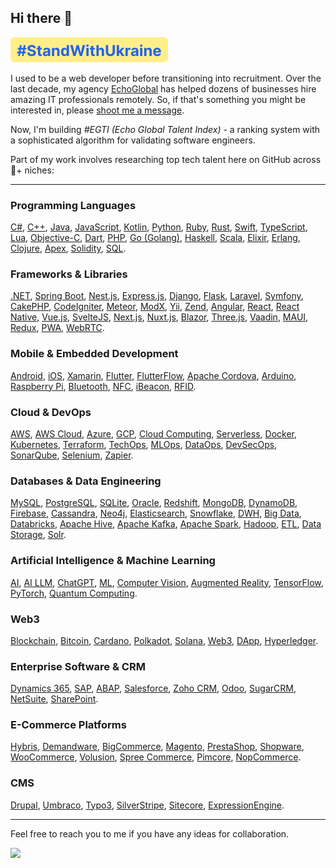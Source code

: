 ## Hi there 👋

![StandWithUkraine](https://raw.githubusercontent.com/vshymanskyy/StandWithUkraine/main/badges/StandWithUkraine.svg)

I used to be a web developer before transitioning into recruitment. Over the last decade, my agency [EchoGlobal](https://echoglobal.tech/) has helped dozens of businesses hire amazing IT professionals remotely. So, if that's something you might be interested in, please [shoot me a message](https://echoglobal.tech/contact/).

Now, I'm building *#EGTI (Echo Global Talent Index)* - a ranking system with a sophisticated algorithm for validating software engineers.

Part of my work involves researching top tech talent here on GitHub across 💯+ niches:

---

### Programming Languages

[C#](https://gist.github.com/lreverchuk/b7fce54252a40d490976b503ccf58484), [C++](https://echoglobal.tech/technologies/cplusplus/), [Java](https://gist.github.com/lreverchuk/ec38fdf25e16580233d10213f0ca955a), [JavaScript](https://gist.github.com/lreverchuk/f535722141d0aae401dfa6fa4eb45691), [Kotlin](https://gist.github.com/lreverchuk/0450c09971a5152e220c0cbf1312a9bd), [Python](https://gist.github.com/lreverchuk/114c8f479c0b1a2a5510c5ba66d5bac9), [Ruby](https://gist.github.com/lreverchuk/52a56dd37433d7edea34eee51377b1f0), [Rust](https://gist.github.com/lreverchuk/c1532ae668b56543f198244dc0ad5dea), [Swift](https://gist.github.com/lreverchuk/02735668deb5d2559701745ae0f5bda0), [TypeScript](https://gist.github.com/lreverchuk/0aed0a8b146b39c07d0af1d93c198fac), [Lua](https://gist.github.com/lreverchuk/f4cd106d682ad43f52e59f782ac2a27b), [Objective-C](https://gist.github.com/lreverchuk/da55a0c3d27837b9453d8fd04ee8ba61), [Dart](https://gist.github.com/lreverchuk/ac52fc5f0e7f58b8e04a8abe11402aee), [PHP](https://gist.github.com/lreverchuk/e9874b0e4279017023126d5dca4cfc79), [Go (Golang)](https://echoglobal.tech/technologies/go/), [Haskell](https://gist.github.com/lreverchuk/ca6b3a66cb8432f03908ef20deb0053e), [Scala](https://gist.github.com/lreverchuk/33e51529ef67faa0e921686743c859de), [Elixir](https://gist.github.com/lreverchuk/6e36133e047f264634d6f46470ee200e), [Erlang](https://gist.github.com/lreverchuk/56769c5e458ccd6326f8b4e196b8e739), [Clojure](https://gist.github.com/lreverchuk/c30fa2f74f5fd5e06fd5c241624ef3ae), [Apex](https://gist.github.com/lreverchuk/e4fe2b7fab26fb0b7a166fe983505ec9), [Solidity](https://gist.github.com/lreverchuk/56e48e445a0a30c0719cb1a53ee82da0), [SQL](https://gist.github.com/lreverchuk/c9f555d68aac77093a920dff19bd3cec).

### Frameworks & Libraries

[.NET](https://gist.github.com/lreverchuk/85c0b366c35eb12837f4d0a8d60cc3f1), [Spring Boot](https://gist.github.com/lreverchuk/4d074be2b995eca56b147d9f5462af30), [Nest.js](https://echoglobal.tech/technologies/nest-js/), [Express.js](https://echoglobal.tech/technologies/express-js/), [Django](https://gist.github.com/lreverchuk/1401b264e4b47d90b931233d7df050db), [Flask](https://gist.github.com/lreverchuk/f74332053758fc2b3629cea7d8773070), [Laravel](https://gist.github.com/lreverchuk/b5e40978ed03e0d5e90e760c8a4e27c4), [Symfony](https://gist.github.com/lreverchuk/f521e15f0fe823151c027f5fd3b9b4f7), [CakePHP](https://gist.github.com/lreverchuk/9f72791fa73ce40c5e77d3234e68ec2e), [CodeIgniter](https://gist.github.com/lreverchuk/58473b1f4d674088674f31bfa334c155), [Meteor](https://gist.github.com/lreverchuk/47d37734fb49afa420a5a51b4dc90a36), [ModX](https://gist.github.com/lreverchuk/cc1174c5b21f134521300832934ccc94), [Yii](https://gist.github.com/lreverchuk/3eec8a993583707bbd4ed7109ad5cc4c), [Zend](https://gist.github.com/lreverchuk/e7818d4922885ac8cc10c686df01ccf8), [Angular](https://gist.github.com/lreverchuk/317154b5c32bcf1ef36800a776b529e8), [React](https://gist.github.com/lreverchuk/44c4fc470b6200f56d58129a166e9322), [React Native](https://gist.github.com/lreverchuk/e8b376c18d480bec2133742bcf0ad5a8), [Vue.js](https://echoglobal.tech/technologies/vue-js/), [SvelteJS](https://gist.github.com/lreverchuk/8118158b39102c06d617db545deb45a7), [Next.js](https://echoglobal.tech/technologies/next-js/), [Nuxt.js](https://echoglobal.tech/technologies/nuxt-js/), [Blazor](https://gist.github.com/lreverchuk/36fb6a82b6895072c94b6d18e7623ce1), [Three.js](https://echoglobal.tech/technologies/three-js/), [Vaadin](https://gist.github.com/lreverchuk/42ce3033c8e0d10024e0e696392ae6ee), [MAUI](https://gist.github.com/lreverchuk/5b223373d42c053d703aeefd00b3577c), [Redux](https://gist.github.com/lreverchuk/6c873fb91ef8d680b8ee94613a4ea8c0), [PWA](https://gist.github.com/lreverchuk/f019ce50e41d1ab98984f3ab7c86f772), [WebRTC](https://gist.github.com/lreverchuk/76a3a391c89e28125c5975b0c2303580).

### Mobile & Embedded Development

[Android](https://gist.github.com/lreverchuk/8aff90dc9db2f1ce6f6c957cd90e8211), [iOS](https://gist.github.com/lreverchuk/41accfe21c3ab017f655cbb78ed103fc), [Xamarin](https://gist.github.com/lreverchuk/245a1775c39d153971e9ff8e86ad9e54), [Flutter](https://gist.github.com/lreverchuk/98a1444689341957c02755a32f105b6a), [FlutterFlow](https://echoglobal.tech/technologies/flutterflow/), [Apache Cordova](https://gist.github.com/lreverchuk/355b33394b0fb6e8574e9ca94a27508d), [Arduino](https://gist.github.com/lreverchuk/2d79e4f2ba75c6fc332057c5bd6de325), [Raspberry Pi](https://gist.github.com/lreverchuk/0ddb4addee9d5ac09b006989971e3e9f), [Bluetooth](https://gist.github.com/lreverchuk/df350a7fdadb36678b38c720279d84c6), [NFC](https://echoglobal.tech/technologies/nfc/), [iBeacon](https://gist.github.com/lreverchuk/d94a6581d0b31e8341f210b06b628816), [RFID](https://echoglobal.tech/technologies/rfid/).

### Cloud & DevOps

[AWS](https://gist.github.com/lreverchuk/db01c0684677a9e231ce17ff70239fc1), [AWS Cloud](https://gist.github.com/lreverchuk/c526b9f2ffa82a7d39a092b5f957e1f3), [Azure](https://gist.github.com/lreverchuk/50eb60f862dddf21804c6f8ed79d9093), [GCP](https://gist.github.com/lreverchuk/e2d6387a7b2475e708052722ff1112dc), [Cloud Computing](https://gist.github.com/lreverchuk/398ac8845f70674d9d598e8d05d6d905), [Serverless](https://gist.github.com/lreverchuk/3507b2e7ebac59cb98f68ad3494e1bb3), [Docker](https://gist.github.com/lreverchuk/b1184f182a933c803b1691158bae7b5c), [Kubernetes](https://gist.github.com/lreverchuk/52de71070c4f5845ae54884b625f4fce), [Terraform](https://gist.github.com/lreverchuk/cbb9900e8926534a8bc275d5f3d3f0ff), [TechOps](https://gist.github.com/lreverchuk/580218196c9a4959a4397c571c59d0aa), [MLOps](https://gist.github.com/lreverchuk/a71e9fc2311605929350125750b18087), [DataOps](https://gist.github.com/lreverchuk/03fa0c291d53247a46f8435f2df68a74), [DevSecOps](https://gist.github.com/lreverchuk/fff5b394767bc753287efd3204ec4440), [SonarQube](https://gist.github.com/lreverchuk/1028572c117c0b5b9ddab247190be8b4), [Selenium](https://gist.github.com/lreverchuk/203eef21c676e549487c9630a0fa5469), [Zapier](https://echoglobal.tech/technologies/zapier/).

### Databases & Data Engineering

[MySQL](https://gist.github.com/lreverchuk/3e24fdde6c0eda365c00d456f3f6891d), [PostgreSQL](https://gist.github.com/lreverchuk/a19d5f1f2331a69512fc186c2dec8122), [SQLite](https://gist.github.com/lreverchuk/228bb2854f3ebb2fcd84254af1688bd9), [Oracle](https://echoglobal.tech/technologies/oracle/), [Redshift](https://echoglobal.tech/technologies/redshift/), [MongoDB](https://gist.github.com/lreverchuk/1a83cf3fdb1cc4f0242b402bd1dc3379), [DynamoDB](https://gist.github.com/lreverchuk/2a0400a927f8f3fa8acb18b5057da87b), [Firebase](https://gist.github.com/lreverchuk/9134b4441b704d3ab54f12086e46b1d7), [Cassandra](https://gist.github.com/lreverchuk/b77335174f8e02642d29dbd2dc12e5aa), [Neo4j](https://gist.github.com/lreverchuk/9c99b4860d49e18185a95cd4c14830e8), [Elasticsearch](https://gist.github.com/lreverchuk/35355128c4b76217898f0fc18b7c9ba5), [Snowflake](https://gist.github.com/lreverchuk/5e8b20f26226b361a8e74aa9f166fba8), [DWH](https://gist.github.com/lreverchuk/f9585e8f35272c4131c3ee28a6412338), [Big Data](https://echoglobal.tech/technologies/big-data/), [Databricks](https://gist.github.com/lreverchuk/099a1556c13dda7eaad95db0dc922527), [Apache Hive](https://echoglobal.tech/technologies/apache-hive/), [Apache Kafka](-), [Apache Spark](https://gist.github.com/lreverchuk/6b0ed264a03e153497bd7352abe83a23), [Hadoop](https://gist.github.com/lreverchuk/193e6f05a225bb382e413f8acaeae753), [ETL](https://gist.github.com/lreverchuk/37f5febcc396f15f31f8ab89d8b7ea7d), [Data Storage](https://echoglobal.tech/technologies/data-storage/), [Solr](https://gist.github.com/lreverchuk/74cfe0bfea797ac8c8181c7de54fd490).

### Artificial Intelligence & Machine Learning

[AI](https://gist.github.com/lreverchuk/282799677d0a53ff27cec5f678f7c819), [AI LLM](https://gist.github.com/lreverchuk/bad5790e99293e94314393d991fbec6e), [ChatGPT](https://gist.github.com/lreverchuk/df1ed042b4243a221c2d2ff108aac7d2), [ML](https://gist.github.com/lreverchuk/26298d8c97e831a82cde490f500c6a0d), [Computer Vision](https://gist.github.com/lreverchuk/b89125a68ac3ef38a2cc252c3694ebd2), [Augmented Reality](https://echoglobal.tech/technologies/augmented-reality/), [TensorFlow](https://gist.github.com/lreverchuk/35adadb147a7671d9fb421f7cf5eb42a), [PyTorch](https://gist.github.com/lreverchuk/5f1473fecb5e223e7eef7ef4f9521903), [Quantum Computing](https://gist.github.com/lreverchuk/f11529667c0bc8499fe38bf634a0838b).

### Web3

[Blockchain](https://gist.github.com/lreverchuk/f9ee46980ad4cc1fba7c9f40d6a68b83), [Bitcoin](https://gist.github.com/lreverchuk/34ca8a4cd101feda4621b857aeb3e32c), [Cardano](https://gist.github.com/lreverchuk/a1bfe7cf97de50aa36828c8b389efd22), [Polkadot](https://gist.github.com/lreverchuk/68f15e684d56f19d81d138e3b273e326), [Solana](https://gist.github.com/lreverchuk/8777c79d7b0fb4dade55deb0befaf491), [Web3](https://gist.github.com/lreverchuk/c23a1dde41bb6a478935c6384ebc2b55), [DApp](https://gist.github.com/lreverchuk/f1181dfe8ee31ccf4c062e03e4b05020), [Hyperledger](https://gist.github.com/lreverchuk/d09cc00e7278170fd2263c0178867ea1).

### Enterprise Software & CRM

[Dynamics 365](https://echoglobal.tech/technologies/dynamics-365/), [SAP](https://gist.github.com/lreverchuk/40a4c83e178e6c87350748c3239c9775), [ABAP](https://gist.github.com/lreverchuk/800f4997fc608139050294f0598b0a09), [Salesforce](https://gist.github.com/lreverchuk/12972c8d2765e1138a8416fcb0c2de01), [Zoho CRM](https://echoglobal.tech/technologies/zoho-crm/), [Odoo](https://gist.github.com/lreverchuk/5f7ef29ebe9b592c684f97280baa84a5), [SugarCRM](https://gist.github.com/lreverchuk/1ff44769bbda4c6030a3bcc59ebc0f5f), [NetSuite](https://echoglobal.tech/technologies/netsuite/), [SharePoint](https://gist.github.com/lreverchuk/29ac6e64206185f73bd72e5046d326bf).

### E-Commerce Platforms

[Hybris](https://gist.github.com/lreverchuk/426d5d7bd2826ff0b15fa463f363523e), [Demandware](https://gist.github.com/lreverchuk/fc92065840be9128ac10bf5f9b45ea95), [BigCommerce](https://gist.github.com/lreverchuk/cd614dc4e7ad1f95d2b003e027f9f156), [Magento](https://gist.github.com/lreverchuk/7b04932b312f31153512003cf6d98c82), [PrestaShop](https://gist.github.com/lreverchuk/66fbac7962e834c39398d3cdf2ce89a6), [Shopware](https://gist.github.com/lreverchuk/4f1e69dcdbba87e7197726a4dc42fd4b), [WooCommerce](https://gist.github.com/lreverchuk/34afa9232e86261fcef0d6a6c795a915), [Volusion](https://echoglobal.tech/technologies/volusion/), [Spree Commerce](https://gist.github.com/lreverchuk/06d8dfb9eb7a230a868c2897e8aeceb5), [Pimcore](https://gist.github.com/lreverchuk/a569dc1caf0cfeef4a171d9fe471d3f4), [NopCommerce](https://gist.github.com/lreverchuk/d68fa97d1857877b1004c47f61260752).

### CMS

[Drupal](https://gist.github.com/lreverchuk/7f1397f66544695b9ca1c3eab24702a3), [Umbraco](https://gist.github.com/lreverchuk/a57690648ccb6ae0ede3c1b487eed75f), [Typo3](https://gist.github.com/lreverchuk/6768263a14b5d5612f36d3a90587c5be), [SilverStripe](https://gist.github.com/lreverchuk/43ff5a406f7c713174ef4d938679c46b), [Sitecore](https://gist.github.com/lreverchuk/d81de8a097203bba9a8a2602843c9d0b), [ExpressionEngine](https://gist.github.com/lreverchuk/09a65e685d9fc08644a094ee49adde57).

---

Feel free to reach you to me if you have any ideas for collaboration.

![](https://komarev.com/ghpvc/?username=lreverchuk&color=green)

